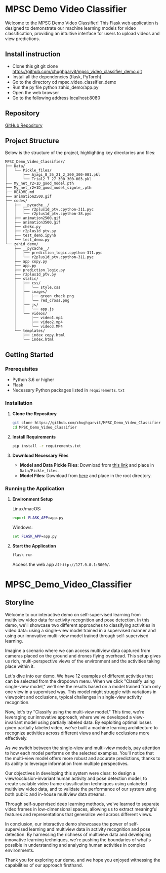 
# MPSC Demo Video Classifier

Welcome to the MPSC Demo Video Classifier! This Flask web application is designed to demonstrate our machine learning models for video classification, providing an intuitive interface for users to upload videos and view predictions.

## Install instruction
- Clone this git git clone https://github.com/chughgarvit/mpsc_video_classifier_demo.git
- Install all the dependencies (flask, PyTorch)
- Go to the directory cd mpsc_video_classifier_demo
- Run the py file python  zahid_demo/app.py
- Open the web browser
- Go to the following address localhost:8080

## Repository

[GitHub Repository](https://github.com/chughgarvit/MPSC_Demo_Video_Classifier.git)

## Project Structure

Below is the structure of the project, highlighting key directories and files:

```
MPSC_Demo_Video_Classifier/
├── Data/
│   └── Pickle_files/
│       ├── Ajagi_8_26_21_2_300_300-001.pkl
│       └── Trial2_7_27_300_300-003.pkl
├── My_net_r2+1D_good_model.pth
├── My_net_r2+1D_good_model_signle_.pth
├── README.md
├── animation2500.gif
├── codes/
│   ├── __pycache__/
│   │   ├── r2plus1d_ptv.cpython-311.pyc
│   │   └── r2plus1d_ptv.cpython-38.pyc
│   ├── animation2500.gif
│   ├── animation3500.gif
│   ├── chekc.py
│   ├── r2plus1d_ptv.py
│   ├── test_demo.ipynb
│   └── test_demo.py
└── zahid_demo/
    ├── __pycache__/
    │   ├── prediction_logic.cpython-311.pyc
    │   └── r2plus1d_ptv.cpython-311.pyc
    ├── app copy.py
    ├── app.py
    ├── prediction_logic.py
    ├── r2plus1d_ptv.py
    ├── static/
    │   ├── css/
    │   │   └── style.css
    │   ├── images/
    │   │   ├── green_check.png
    │   │   └── red_cross.png
    │   ├── js/
    │   │   └── app.js
    │   └── videos/
    │       ├── video1.mp4
    │       ├── video2.mp4
    │       └── video3.MP4
    └── templates/
        ├── index copy.html
        └── index.html
```

## Getting Started

### Prerequisites

- Python 3.6 or higher
- Flask
- Necessary Python packages listed in `requirements.txt`

### Installation

1. **Clone the Repository**

    ```sh
    git clone https://github.com/chughgarvit/MPSC_Demo_Video_Classifier.git
    cd MPSC_Demo_Video_Classifier
    ```

2. **Install Requirements**

    ```sh
    pip install -r requirements.txt
    ```

3. **Download Necessary Files**

    - **Model and Data Pickle Files**: Download from [this link](https://drive.google.com/drive/folders/1nZrDrLvX8En8fphpek0C4QsmDk2UxNC8?usp=sharing) and place in `Data/Pickle_files`.
    - **Model Files**: Download from [here](https://drive.google.com/drive/folders/1WCsTCIwEWJaCbjSwblpOa-nPHldjdnMI?usp=sharing) and place in the root directory.

### Running the Application

1. **Environment Setup**

    Linux/macOS:
    ```sh
    export FLASK_APP=app.py
    ```
    Windows:
    ```cmd
    set FLASK_APP=app.py
    ```

2. **Start the Application**

    ```sh
    flask run
    ```

    Access the web app at `http://127.0.0.1:5000/`.

# MPSC_Demo_Video_Classifier



## Storyline
Welcome to our interactive demo on self-supervised learning from multiview video data for activity recognition and pose detection. In this demo, we'll showcase two different approaches to classifying activities in video data: using a single-view model trained in a supervised manner and using our innovative multi-view model trained through self-supervised learning.

Imagine a scenario where we can access multiview data captured from cameras placed on the ground and drones flying overhead. This setup gives us rich, multi-perspective views of the environment and the activities taking place within it.

Let's dive into our demo. We have 12 examples of different activities that can be selected from the dropdown menu. When we click "Classify using single-view model," we'll see the results based on a model trained from only one view in a supervised way. This model might struggle with variations in viewpoint and occlusions, typical challenges in single-view activity recognition.

Now, let's try "Classify using the multi-view model." This time, we're leveraging our innovative approach, where we've developed a view-invariant model using partially labeled data. By exploiting optimal losses given partially labeled video, we've built a machine learning architecture to recognize activities across different views and handle occlusions more effectively.

As we switch between the single-view and multi-view models, pay attention to how each model performs on the selected examples. You'll notice that the multi-view model offers more robust and accurate predictions, thanks to its ability to leverage information from multiple perspectives.

Our objectives in developing this system were clear: to design a view/occlusion-invariant human activity and pose detection model, to create scalable video frame classification techniques using unlabeled multiview video data, and to validate the performance of our system using both public and in-house multiview data streams.

Through self-supervised deep learning methods, we've learned to separate video frames in low-dimensional spaces, allowing us to extract meaningful features and representations that generalize well across different views.

In conclusion, our interactive demo showcases the power of self-supervised learning and multiview data in activity recognition and pose detection. By harnessing the richness of multiview data and developing innovative learning techniques, we're pushing the boundaries of what's possible in understanding and analyzing human activities in complex environments.

Thank you for exploring our demo, and we hope you enjoyed witnessing the capabilities of our approach firsthand.
